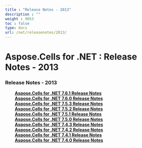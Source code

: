 ```yaml
---
title : "Release Notes - 2013" 
description : "" 
weight : 9053 
toc : false
type: docs
url: /net/releasenotes/2013/
---
```


# Aspose.Cells for .NET : Release Notes - 2013


### Release Notes - 2013

&nbsp;&nbsp;&nbsp;&nbsp;&nbsp;&nbsp;&nbsp;&nbsp;[**Aspose.Cells for .NET 7.6.1 Release Notes**](https://docs2.aspose.com/cells/net/releasenotes/2013/aspose.cells+for+.net+7.6.1+release+notes)    
&nbsp;&nbsp;&nbsp;&nbsp;&nbsp;&nbsp;&nbsp;&nbsp;[**Aspose.Cells for .NET 7.6.0 Release Notes**](https://docs2.aspose.com/cells/net/releasenotes/2013/aspose.cells+for+.net+7.6.0+release+notes)    
&nbsp;&nbsp;&nbsp;&nbsp;&nbsp;&nbsp;&nbsp;&nbsp;[**Aspose.Cells for .NET 7.5.3 Release Notes**](https://docs2.aspose.com/cells/net/releasenotes/2013/aspose.cells+for+.net+7.5.3+release+notes)    
&nbsp;&nbsp;&nbsp;&nbsp;&nbsp;&nbsp;&nbsp;&nbsp;[**Aspose.Cells for .NET 7.5.2 Release Notes**](https://docs2.aspose.com/cells/net/releasenotes/2013/aspose.cells+for+.net+7.5.2+release+notes)    
&nbsp;&nbsp;&nbsp;&nbsp;&nbsp;&nbsp;&nbsp;&nbsp;[**Aspose.Cells for .NET 7.5.1 Release Notes**](https://docs2.aspose.com/cells/net/releasenotes/2013/aspose.cells+for+.net+7.5.1+release+notes)    
&nbsp;&nbsp;&nbsp;&nbsp;&nbsp;&nbsp;&nbsp;&nbsp;[**Aspose.Cells for .NET 7.5.0 Release Notes**](https://docs2.aspose.com/cells/net/releasenotes/2013/aspose.cells+for+.net+7.5.0+release+notes)    
&nbsp;&nbsp;&nbsp;&nbsp;&nbsp;&nbsp;&nbsp;&nbsp;[**Aspose.Cells for .NET 7.4.3 Release Notes**](https://docs2.aspose.com/cells/net/releasenotes/2013/aspose.cells+for+.net+7.4.3+release+notes)    
&nbsp;&nbsp;&nbsp;&nbsp;&nbsp;&nbsp;&nbsp;&nbsp;[**Aspose.Cells for .NET 7.4.2 Release Notes**](https://docs2.aspose.com/cells/net/releasenotes/2013/aspose.cells+for+.net+7.4.2+release+notes)    
&nbsp;&nbsp;&nbsp;&nbsp;&nbsp;&nbsp;&nbsp;&nbsp;[**Aspose.Cells for .NET 7.4.1 Release Notes**](https://docs2.aspose.com/cells/net/releasenotes/2013/aspose.cells+for+.net+7.4.1+release+notes)    
&nbsp;&nbsp;&nbsp;&nbsp;&nbsp;&nbsp;&nbsp;&nbsp;[**Aspose.Cells for .NET 7.4.0 Release Notes**](https://docs2.aspose.com/cells/net/releasenotes/2013/aspose.cells+for+.net+7.4.0+release+notes)    


           


